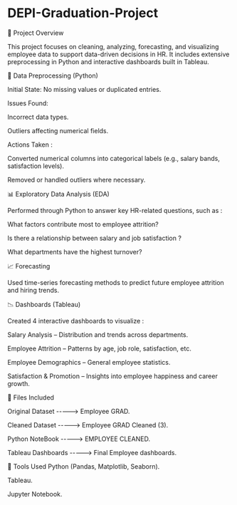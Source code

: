 # DEPI-Graduation-Project

📁 Project Overview

This project focuses on cleaning, analyzing, forecasting, and visualizing employee data to support data-driven decisions in HR. It includes extensive preprocessing in Python and interactive dashboards built in Tableau.


🔧 Data Preprocessing (Python)

Initial State: No missing values or duplicated entries.

Issues Found:

Incorrect data types.

Outliers affecting numerical fields.

Actions Taken :

Converted numerical columns into categorical labels (e.g., salary bands, satisfaction levels).

Removed or handled outliers where necessary.

📊 Exploratory Data Analysis (EDA)

Performed through Python to answer key HR-related questions, such as :

What factors contribute most to employee attrition?

Is there a relationship between salary and job satisfaction ?

What departments have the highest turnover?


📈 Forecasting

Used time-series forecasting methods to predict future employee attrition and hiring trends.


📉 Dashboards (Tableau)

Created 4 interactive dashboards to visualize :

Salary Analysis – Distribution and trends across departments.

Employee Attrition – Patterns by age, job role, satisfaction, etc.

Employee Demographics – General employee statistics.

Satisfaction & Promotion – Insights into employee happiness and career growth.


📂 Files Included

Original Dataset -----> Employee GRAD.

Cleaned Dataset -----> Employee GRAD Cleaned (3).

Python NoteBook -----> EMPLOYEE CLEANED.

Tableau Dashboards -----> Final Employee dashboards.


🚀 Tools Used
Python (Pandas, Matplotlib, Seaborn).

Tableau.

Jupyter Notebook.



